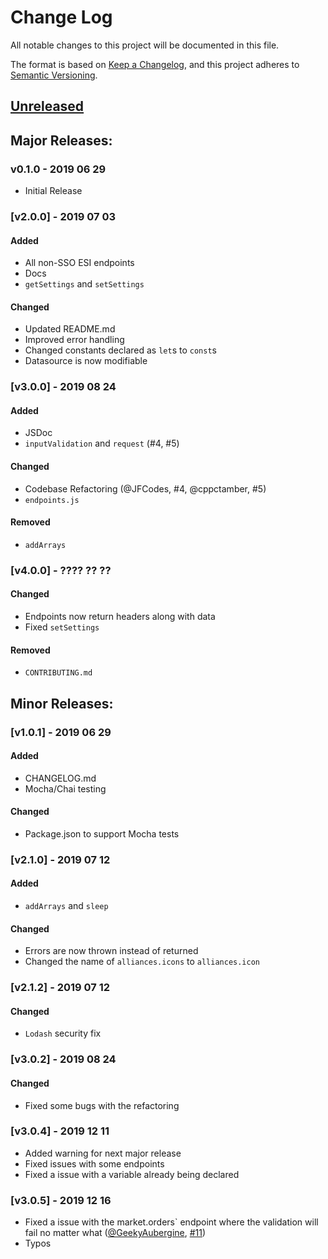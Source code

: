 # Change Log
All notable changes to this project will be documented in this file.

The format is based on [Keep a Changelog](https://keepachangelog.com/en/1.0.0/),
and this project adheres to [Semantic Versioning](https://semver.org/spec/v2.0.0.html).

## [Unreleased]
<!-- #### Added -->
<!-- #### Changed -->
<!-- #### Removed -->

## Major Releases:
### v0.1.0 - 2019 06 29
- Initial Release

### [v2.0.0] - 2019 07 03
#### Added
- All non-SSO ESI endpoints
- Docs
- `getSettings` and `setSettings`
#### Changed
- Updated README.md
- Improved error handling
- Changed constants declared as `let`s to `const`s
- Datasource is now modifiable

### [v3.0.0] - 2019 08 24
#### Added
- JSDoc
- `inputValidation` and `request` (#4, #5)
#### Changed
- Codebase Refactoring (@JFCodes, #4, @cppctamber, #5)
- `endpoints.js`
#### Removed
- `addArrays`

### [v4.0.0] - ???? ?? ??
#### Changed
- Endpoints now return headers along with data
- Fixed `setSettings`
#### Removed
- `CONTRIBUTING.md`
## Minor Releases:
### [v1.0.1] - 2019 06 29
#### Added
- CHANGELOG.md
- Mocha/Chai testing
#### Changed
- Package.json to support Mocha tests

### [v2.1.0] - 2019 07 12
#### Added
- `addArrays` and `sleep`
#### Changed
- Errors are now thrown instead of returned
- Changed the name of `alliances.icons` to `alliances.icon`

### [v2.1.2] - 2019 07 12
#### Changed
- `Lodash` security fix

### [v3.0.2] - 2019 08 24
#### Changed
- Fixed some bugs with the refactoring

### [v3.0.4] - 2019 12 11
- Added warning for next major release
- Fixed issues with some endpoints
- Fixed a issue with a variable already being declared

### [v3.0.5] - 2019 12 16
- Fixed a issue with the market.orders` endpoint where the validation will fail no matter what ([@GeekyAubergine](https://github.com/GeekyAubergine), [#11](https://github.com/GingkathFox/esiJS/pull/11))
- Typos

<!-- LINKS -->
<!-- RELEASES -->
[Unreleased]: https://github.com/GingkathFox/EveJS/compare/v0.1.1...dev
[v0.1.1]: https://github.com/GingkathFox/EveJS/compare/v0.1.0...v0.1.1
<!-- ISSUES -->
